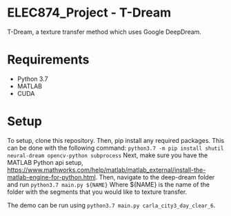 # ELEC874_Project - T-Dream
T-Dream, a texture transfer method which uses Google DeepDream.

# Requirements
- Python 3.7
- MATLAB
- CUDA

# Setup
To setup, clone this repository. Then, pip install any required packages. This can be done with the following command:
```python3.7 -m pip install shutil neural-dream opencv-python subprocess```
Next, make sure you have the MATLAB Python api setup, https://www.mathworks.com/help/matlab/matlab_external/install-the-matlab-engine-for-python.html.
Then, navigate to the deep-dream folder and run 
```python3.7 main.py ${NAME}```
Where ${NAME} is the name of the folder with the segments that you would like to texture transfer.

The demo can be run using ```python3.7 main.py carla_city3_day_clear_6```.
